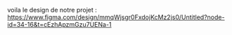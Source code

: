 voila le design de notre projet : https://www.figma.com/design/mmqWjsgr0FxdojKcMz2js0/Untitled?node-id=34-16&t=cEzhApzmGzu7UENa-1
